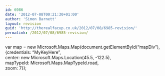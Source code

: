 ```yaml
---
id: 6986
date: '2012-07-08T00:21:30+01:00'
author: 'Simon Barnett'
layout: revision
guid: 'http://therealfacup.co.uk/2012/07/08/6985-revision/'
permalink: /2012/07/08/6985-revision/
---
```


var map = new Microsoft.Maps.Map(document.getElementById(“mapDiv”),  
 {credentials: “MyKeyHere”,  
 center: new Microsoft.Maps.Location(45.5, -122.5),  
 mapTypeId: Microsoft.Maps.MapTypeId.road,  
 zoom: 7});